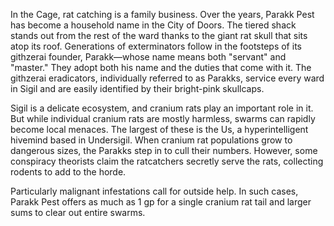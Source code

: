 In the Cage, rat catching is a family business. Over the years, Parakk Pest has become a household name in the City of Doors. The tiered shack stands out from the rest of the ward thanks to the giant rat skull that sits atop its roof. Generations of exterminators follow in the footsteps of its githzerai founder, Parakk—whose name means both "servant" and "master." They adopt both his name and the duties that come with it. The githzerai eradicators, individually referred to as Parakks, service every ward in Sigil and are easily identified by their bright-pink skullcaps.

Sigil is a delicate ecosystem, and cranium rats play an important role in it. But while individual cranium rats are mostly harmless, swarms can rapidly become local menaces. The largest of these is the Us, a hyperintelligent hivemind based in Undersigil. When cranium rat populations grow to dangerous sizes, the Parakks step in to cull their numbers. However, some conspiracy theorists claim the ratcatchers secretly serve the rats, collecting rodents to add to the horde.

Particularly malignant infestations call for outside help. In such cases, Parakk Pest offers as much as 1 gp for a single cranium rat tail and larger sums to clear out entire swarms.